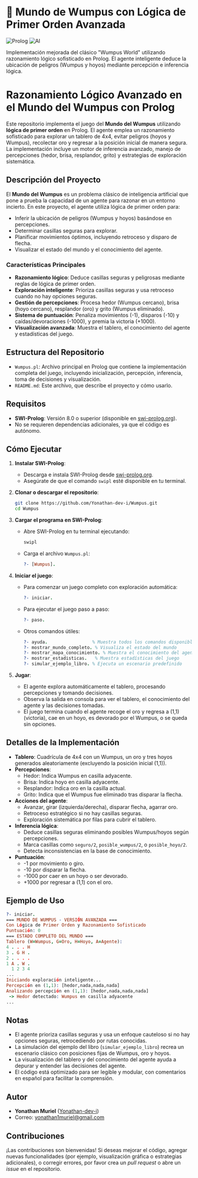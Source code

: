 # 🏹 Mundo de Wumpus con Lógica de Primer Orden Avanzada

![Prolog](https://img.shields.io/badge/Prolog-Expert%20System-red) 
![AI](https://img.shields.io/badge/Artificial%20Intelligence-Logical%20Reasoning-blue)

Implementación mejorada del clásico "Wumpus World" utilizando razonamiento lógico sofisticado en Prolog. El agente inteligente deduce la ubicación de peligros (Wumpus y hoyos) mediante percepción e inferencia lógica.

# Razonamiento Lógico Avanzado en el Mundo del Wumpus con Prolog

Este repositorio implementa el juego del **Mundo del Wumpus** utilizando **lógica de primer orden** en Prolog. El agente emplea un razonamiento sofisticado para explorar un tablero de 4x4, evitar peligros (hoyos y Wumpus), recolectar oro y regresar a la posición inicial de manera segura. La implementación incluye un motor de inferencia avanzado, manejo de percepciones (hedor, brisa, resplandor, grito) y estrategias de exploración sistemática.

## Descripción del Proyecto

El **Mundo del Wumpus** es un problema clásico de inteligencia artificial que pone a prueba la capacidad de un agente para razonar en un entorno incierto. En este proyecto, el agente utiliza lógica de primer orden para:
- Inferir la ubicación de peligros (Wumpus y hoyos) basándose en percepciones.
- Determinar casillas seguras para explorar.
- Planificar movimientos óptimos, incluyendo retroceso y disparo de flecha.
- Visualizar el estado del mundo y el conocimiento del agente.

### Características Principales
- **Razonamiento lógico**: Deduce casillas seguras y peligrosas mediante reglas de lógica de primer orden.
- **Exploración inteligente**: Prioriza casillas seguras y usa retroceso cuando no hay opciones seguras.
- **Gestión de percepciones**: Procesa hedor (Wumpus cercano), brisa (hoyo cercano), resplandor (oro) y grito (Wumpus eliminado).
- **Sistema de puntuación**: Penaliza movimientos (-1), disparos (-10) y caídas/devoraciones (-1000), y premia la victoria (+1000).
- **Visualización avanzada**: Muestra el tablero, el conocimiento del agente y estadísticas del juego.

## Estructura del Repositorio

- `Wumpus.pl`: Archivo principal en Prolog que contiene la implementación completa del juego, incluyendo inicialización, percepción, inferencia, toma de decisiones y visualización.
- `README.md`: Este archivo, que describe el proyecto y cómo usarlo.

## Requisitos

- **SWI-Prolog**: Versión 8.0 o superior (disponible en [swi-prolog.org](https://www.swi-prolog.org/)).
- No se requieren dependencias adicionales, ya que el código es autónomo.

## Cómo Ejecutar

1. **Instalar SWI-Prolog**:
   - Descarga e instala SWI-Prolog desde [swi-prolog.org](https://www.swi-prolog.org/download/stable).
   - Asegúrate de que el comando `swipl` esté disponible en tu terminal.

2. **Clonar o descargar el repositorio**:
   ```bash
   git clone https://github.com/Yonathan-dev-i/Wumpus.git
   cd Wumpus
   ```

3. **Cargar el programa en SWI-Prolog**:
   - Abre SWI-Prolog en tu terminal ejecutando:
     ```bash
     swipl
     ```
   - Carga el archivo `Wumpus.pl`:
     ```prolog
     ?- [Wumpus].
     ```

4. **Iniciar el juego**:
   - Para comenzar un juego completo con exploración automática:
     ```prolog
     ?- iniciar.
     ```
   - Para ejecutar el juego paso a paso:
     ```prolog
     ?- paso.
     ```
   - Otros comandos útiles:
     ```prolog
     ?- ayuda.                 % Muestra todos los comandos disponibles
     ?- mostrar_mundo_completo. % Visualiza el estado del mundo
     ?- mostrar_mapa_conocimiento. % Muestra el conocimiento del agente
     ?- mostrar_estadisticas.   % Muestra estadísticas del juego
     ?- simular_ejemplo_libro. % Ejecuta un escenario predefinido
     ```

5. **Jugar**:
   - El agente explora automáticamente el tablero, procesando percepciones y tomando decisiones.
   - Observa la salida en consola para ver el tablero, el conocimiento del agente y las decisiones tomadas.
   - El juego termina cuando el agente recoge el oro y regresa a (1,1) (victoria), cae en un hoyo, es devorado por el Wumpus, o se queda sin opciones.

## Detalles de la Implementación

- **Tablero**: Cuadrícula de 4x4 con un Wumpus, un oro y tres hoyos generados aleatoriamente (excluyendo la posición inicial (1,1)).
- **Percepciones**:
  - Hedor: Indica Wumpus en casilla adyacente.
  - Brisa: Indica hoyo en casilla adyacente.
  - Resplandor: Indica oro en la casilla actual.
  - Grito: Indica que el Wumpus fue eliminado tras disparar la flecha.
- **Acciones del agente**:
  - Avanzar, girar (izquierda/derecha), disparar flecha, agarrar oro.
  - Retroceso estratégico si no hay casillas seguras.
  - Exploración sistemática por filas para cubrir el tablero.
- **Inferencia lógica**:
  - Deduce casillas seguras eliminando posibles Wumpus/hoyos según percepciones.
  - Marca casillas como `seguro/2`, `posible_wumpus/2`, o `posible_hoyo/2`.
  - Detecta inconsistencias en la base de conocimiento.
- **Puntuación**:
  - -1 por movimiento o giro.
  - -10 por disparar la flecha.
  - -1000 por caer en un hoyo o ser devorado.
  - +1000 por regresar a (1,1) con el oro.

## Ejemplo de Uso

```prolog
?- iniciar.
=== MUNDO DE WUMPUS - VERSIÓN AVANZADA ===
Con Lógica de Primer Orden y Razonamiento Sofisticado
Puntuación: 0
=== ESTADO COMPLETO DEL MUNDO ===
Tablero (W=Wumpus, G=Oro, H=Hoyo, A=Agente):
4 . . . H
3 . G H .
2 . . . .
1 A . W .
  1 2 3 4
...
Iniciando exploración inteligente...
Percepción en (1,1): [hedor,nada,nada,nada]
Analizando percepción en (1,1): [hedor,nada,nada,nada]
 -> Hedor detectado: Wumpus en casilla adyacente
...
```

## Notas

- El agente prioriza casillas seguras y usa un enfoque cauteloso si no hay opciones seguras, retrocediendo por rutas conocidas.
- La simulación del ejemplo del libro (`simular_ejemplo_libro`) recrea un escenario clásico con posiciones fijas de Wumpus, oro y hoyos.
- La visualización del tablero y del conocimiento del agente ayuda a depurar y entender las decisiones del agente.
- El código está optimizado para ser legible y modular, con comentarios en español para facilitar la comprensión.

## Autor

- **Yonathan Muriel** ([Yonathan-dev-i](https://github.com/Yonathan-dev-i))
- Correo: yonathan1muriel@gmail.com

## Contribuciones

¡Las contribuciones son bienvenidas! Si deseas mejorar el código, agregar nuevas funcionalidades (por ejemplo, visualización gráfica o estrategias adicionales), o corregir errores, por favor crea un *pull request* o abre un *issue* en el repositorio.
